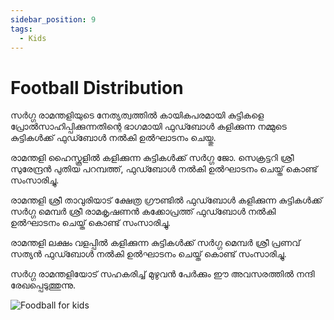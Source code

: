 ```yaml
---
sidebar_position: 9
tags:
  - Kids
---
```

# Football Distribution

സർഗ്ഗ രാമന്തളിയുടെ നേത്യത്വത്തിൽ കായികപരമായി കുട്ടികളെ പ്രോൽസാഹിപ്പിക്കുന്നതിന്റെ ഭാഗമായി ഫുഡ്ബോൾ കളിക്കുന്ന നമ്മുടെ കുട്ടികൾക്ക് ഫുഡ്ബോൾ നൽകി ഉൽഘാടനം  ചെയ്തു.

രാമന്തളി ഹൈസ്കൂളിൽ കളിക്കുന്ന കുട്ടികൾക്ക് സർഗ്ഗ ജോ. സെക്രട്ടറി ശ്രീ സുരേന്ദ്രൻ പുതിയ പറമ്പത്ത്, ഫുഡ്ബോൾ നൽകി ഉൽഘാടനം ചെയ്ത് കൊണ്ട് സംസാരിച്ചു.

രാമന്തളി ശ്രീ താവുരിയാട് ക്ഷേത്ര ഗ്രൗണ്ടിൽ ഫുഡ്ബോൾ കളിക്കുന്ന കുട്ടികൾക്ക് സർഗ്ഗ മെമ്പർ ശ്രീ രാമകൃഷണൻ കക്കോപ്രത്ത് ഫുഡ്ബോൾ നൽകി  ഉൽഘാടനം ചെയ്ത് കൊണ്ട് സംസാരിച്ചു.

രാമന്തളി ലക്ഷം വളപ്പിൽ കളിക്കുന്ന കുട്ടികൾക്ക് സർഗ്ഗ മെമ്പർ ശ്രീ പ്രണവ് സത്യൻ ഫുഡ്ബോൾ നൽകി  ഉൽഘാടനം ചെയ്ത് കൊണ്ട് സംസാരിച്ചു.

സർഗ്ഗ രാമന്തളിയോട് സഹകരിച്ച് മുഴുവൻ പേർക്കും ഈ അവസരത്തിൽ നന്ദി രേഖപ്പെടുത്തുന്നു.

![Foodball for kids](/img/2018/football/1.jpg)